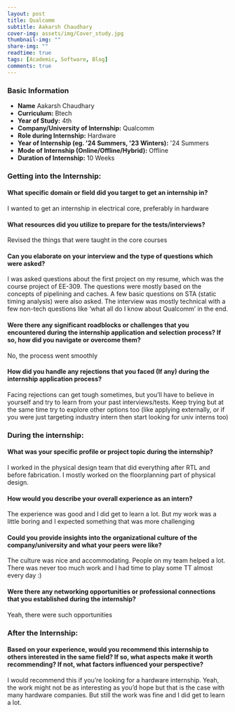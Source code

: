 ```yaml
---
layout: post
title: Qualcomm
subtitle: Aakarsh Chaudhary
cover-img: assets/img/Cover_study.jpg
thumbnail-img: ""
share-img: ""
readtime: true
tags: [Academic, Software, Blog]
comments: true
---
```


### Basic Information

- **Name** Aakarsh Chaudhary
- **Curriculum:** Btech
- **Year of Study:** 4th
- **Company/University of Internship:** Qualcomm
- **Role during Internship:** Hardware
- **Year of Internship (eg. \'24 Summers, \'23 Winters):** '24 Summers
- **Mode of Internship (Online/Offline/Hybrid):** Offline
- **Duration of Internship:** 10 Weeks

### Getting into the Internship:

#### What specific domain or field did you target to get an internship in?
I wanted to get an internship in electrical core, preferably in hardware

#### What resources did you utilize to prepare for the tests/interviews?
Revised the things that were taught in the core courses

#### Can you elaborate on your interview and the type of questions which were asked?
I was asked questions about the first project on my resume, which was the course project of EE-309.
The questions were mostly based on the concepts of pipelining and caches. A few basic questions on
STA (static timing analysis) were also asked. The interview was mostly technical with a few non-tech
questions like ‘what all do I know about Qualcomm’ in the end.

#### Were there any significant roadblocks or challenges that you encountered during the internship application and selection process? If so, how did you navigate or overcome them?
No, the process went smoothly

#### How did you handle any rejections that you faced (If any) during the internship application process?
Facing rejections can get tough sometimes, but you’ll have to believe in yourself and try to learn from
your past interviews/tests. Keep trying but at the same time try to explore other options too (like
applying externally, or if you were just targeting industry intern then start looking for univ interns too)

### During the internship:

#### What was your specific profile or project topic during the internship?
I worked in the physical design team that did everything after RTL and before fabrication. I mostly
worked on the floorplanning part of physical design.

#### How would you describe your overall experience as an intern?
The experience was good and I did get to learn a lot. But my work was a little boring and I expected
something that was more challenging

#### Could you provide insights into the organizational culture of the company/university and what your peers were like?
The culture was nice and accommodating. People on my team helped a lot. There was never too much
work and I had time to play some TT almost every day :)

#### Were there any networking opportunities or professional connections that you established during the internship?
Yeah, there were such opportunities

### After the Internship:
#### Based on your experience, would you recommend this internship to others interested in the same field? If so, what aspects make it worth recommending? If not, what factors influenced your perspective?
I would recommend this if you’re looking for a hardware internship. Yeah, the work might not be as
interesting as you’d hope but that is the case with many hardware companies. But still the work was
fine and I did get to learn a lot.

